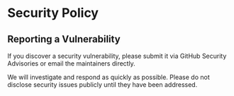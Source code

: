 # Security Policy

## Reporting a Vulnerability

If you discover a security vulnerability, please submit it via GitHub Security Advisories or email the maintainers directly.

We will investigate and respond as quickly as possible. Please do not disclose security issues publicly until they have been addressed.
